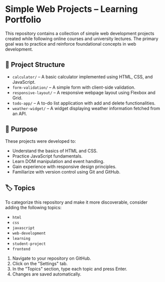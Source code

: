# Simple Web Projects – Learning Portfolio

This repository contains a collection of simple web development projects created while following online courses and university lectures. The primary goal was to practice and reinforce foundational concepts in web development.

## 📁 Project Structure

- `calculator/` – A basic calculator implemented using HTML, CSS, and JavaScript.
- `form-validation/` – A simple form with client-side validation.
- `responsive-layout/` – A responsive webpage layout using Flexbox and Grid.
- `todo-app/` – A to-do list application with add and delete functionalities.
- `weather-widget/` – A widget displaying weather information fetched from an API.

## 🎯 Purpose

These projects were developed to:

- Understand the basics of HTML and CSS.
- Practice JavaScript fundamentals.
- Learn DOM manipulation and event handling.
- Gain experience with responsive design principles.
- Familiarize with version control using Git and GitHub.

## 🏷️ Topics

To categorize this repository and make it more discoverable, consider adding the following topics:

- `html`
- `css`
- `javascript`
- `web-development`
- `learning`
- `student-project`
- `frontend`

1. Navigate to your repository on GitHub.
2. Click on the "Settings" tab.
3. In the "Topics" section, type each topic and press Enter.
4. Changes are saved automatically.
